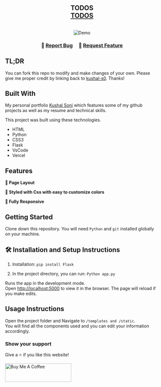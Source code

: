 <h2 align="center">
  TODOS <br/>
  <a href="https://todolistwebsite-indol.vercel.app/" target="_blank">TODOS</a>
</h2>

<br/>
<div align="center">
  <img alt="Demo" src="./static/demo.png" />
</div>
<center>
</center>

<h3 align="center">
    🔹
    <a href="https://github.com/kushal-s0/todolistwebsite/issues">Report Bug</a> &nbsp; &nbsp;
    🔹
    <a href="https://github.com/kushal-s0/todolistwebsite/issues">Request Feature</a>
</h3>

## TL;DR

You can fork this repo to modify and make changes of your own. Please give me proper credit by linking back to [kushal-s0](https://github.com/kushal-s0/todolistwebsite). Thanks!

## Built With

My personal portfolio <a href="https://portfolio1-blue-zeta.vercel.app/" target="_blank">Kushal Soni</a> which features some of my github projects as well as my resume and technical skills.<br/>

This project was built using these technologies.

- HTML
- Python
- CSS3
- Flask
- VsCode
- Vercel

## Features

**📖 Page Layout**

**🎨 Styled with Css with easy to customize colors**

**📱 Fully Responsive**

## Getting Started

Clone down this repository. You will need `Python` and `git` installed globally on your machine.

## 🛠 Installation and Setup Instructions

1. Installation: `pip install Flask`

2. In the project directory, you can run: `Python app.py`

Runs the app in the development mode.\
Open [http://localhost:5000](http://localhost:5000) to view it in the browser.
The page will reload if you make edits.

## Usage Instructions

Open the project folder and Navigate to `/templates and /static`. <br/>
You will find all the components used and you can edit your information accordingly.

### Show your support

Give a ⭐ if you like this website!

<a href="https://buymeacoffee.com/kushal.s0" target="_blank"><img src="https://cdn.buymeacoffee.com/buttons/v2/default-violet.png" alt="Buy Me A Coffee" height= "60px" width= "217px" ></a>

